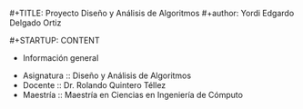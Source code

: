 #+TITLE: Proyecto Diseño y Análisis de Algoritmos
#+author: Yordi Edgardo Delgado Ortiz 

#+STARTUP:  CONTENT


* Información general
- Asignatura :: Diseño y Análisis de Algoritmos
- Docente :: Dr. Rolando Quintero Téllez
- Maestría :: Maestría en Ciencias en Ingeniería de Cómputo
